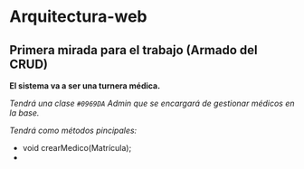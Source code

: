 # Arquitectura-web


## Primera mirada para el trabajo (Armado del CRUD) 

**El sistema va a ser una turnera médica.**

_Tendrá una clase `#0969DA` Admin que se encargará de gestionar médicos en la base._

_Tendrá como métodos pincipales:_

* void crearMedico(Matrícula);
* 

